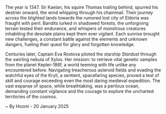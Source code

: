 
The year is 1347.  Sir Kaelan, his squire Thomas trailing behind, spurred his destrier onward, the wind whipping through his chainmail.  Their journey across the blighted lands towards the rumored lost city of Eldoria was fraught with peril.  Bandits lurked in shadowed forests, the unforgiving terrain tested their endurance, and whispers of monstrous creatures inhabiting the desolate plains kept them ever vigilant.  Each sunrise brought new challenges, a constant battle against the elements and unknown dangers, fueling their quest for glory and forgotten knowledge.

Centuries later, Captain Eva Rostova piloted the starship *Stardust* through the swirling nebula of Xylos.  Her mission: to retrieve vital genetic samples from the planet Kepler-186f, a world teeming with life unlike any encountered before.  Navigating treacherous asteroid fields and evading the watchful eyes of the Kryll, a sentient, spacefaring species, proved a test of skill and courage exceeding even the most daring medieval expedition.  The vast expanse of space, while breathtaking, was a perilous ocean, demanding constant vigilance and the courage to explore the uncharted territories of the cosmos.

~ By Hozmi - 20 January 2025
